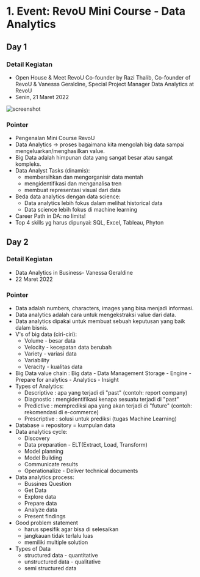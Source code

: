 # 1. Event: RevoU Mini Course - Data Analytics
## Day 1
### Detail Kegiatan
- Open House & Meet RevoU Co-founder by Razi Thalib, Co-founder of RevoU & Vanessa Geraldine, Special Project Manager Data Analytics at RevoU
- Senin, 21 Maret 2022

![screenshot](https://user-images.githubusercontent.com/81552476/159467857-09582b96-297c-4eb2-a925-1653324f8e27.png)

### Pointer
- Pengenalan Mini Course RevoU
- Data Analytics -> proses bagaimana kita mengolah big data sampai mengeluarkan/menghasilkan value.
- Big Data adalah himpunan data yang sangat besar atau sangat kompleks.
- Data Analyst Tasks (dinamis):
	+ membersihkan dan mengorganisir data mentah
	+ mengidentifikasi dan menganalisa tren
	+ membuat representasi visual dari data
- Beda data analytics dengan data science:
	+ Data analytics lebih fokus dalam melihat historical data
	+ Data science lebih fokus di machine learning
- Career Path in DA: no limits!
- Top 4 skills yg harus dipunyai: SQL, Excel, Tableau, Phyton

## Day 2
### Detail Kegiatan
- Data Analytics in Business- Vanessa Geraldine
- 22 Maret 2022



### Pointer
- Data adalah numbers, characters, images yang bisa menjadi informasi.
- Data analytics adalah cara untuk mengekstraksi value dari data.
- Data analytics dipakai untuk membuat sebuah keputusan yang baik dalam bisnis.
- V's of big data (ciri-ciri):
	+ Volume - besar data
	+ Velocity - kecepatan data berubah
	+ Variety - variasi data
	+ Variability
	+ Veracity - kualitas data
- Big Data value chain : Big data - Data Management Storage - Engine - Prepare for analytics - Analytics - Insight
- Types of Analytics:
	+ Descriptive : apa yang terjadi di "past" (contoh: report company)
	+ Diagnostic : mengidentifikasi kenapa sesuatu terjadi di "past"
	+ Predictive : memprediksi apa yang akan terjadi di "future" (contoh: rekomendasi di e-commerce)
	+ Prescriptive : solusi untuk prediksi (tugas Machine Learning)
- Database = repository = kumpulan data
- Data analytics cycle:
	+ Discovery
	+ Data preparation - ELT(Extract, Load, Transform)
	+ Model planning
	+ Model Building
	+ Communicate results
	+ Operationalize - Deliver technical documents
- Data analytics process:
	+ Bussines Question
	+ Get Data
	+ Explore data
	+ Prepare data
	+ Analyze data
	+ Present findings
- Good problem statement
	+ harus spesifik agar bisa di selesaikan
	+ jangkauan tidak terlalu luas
	+ memiliki multiple solution
- Types of Data
	+ structured data - quantitative
	+ unstructured data - qualitative
	+ semi structured data
